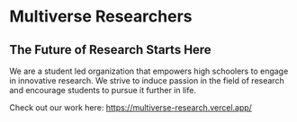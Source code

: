 # Multiverse Researchers
## The Future of Research Starts Here

We are a student led organization that empowers high schoolers to engage in innovative research. We strive to induce passion in the field of research and encourage students to pursue it further in life.

Check out our work here: https://multiverse-research.vercel.app/
